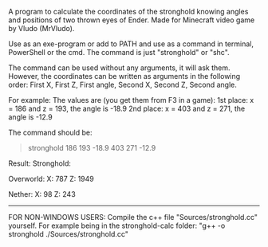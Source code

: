 A program to calculate the coordinates of the stronghold knowing angles and positions of two thrown eyes of Ender. 
Made for Minecraft video game by Vludo (MrVludo).

Use as an exe-program or add to PATH and use as a command in terminal, PowerShell or the cmd.
The command is just "stronghold" or "shc".

The command can be used without any arguments, it will ask them.
However, the coordinates can be written as arguments in the following order:
First X, First Z, First angle, Second X, Second Z, Second angle.

For example: 
The values are (you get them from F3 in a game): 
1st place: x = 186 and z = 193, the angle is -18.9 
2nd place: x = 403 and z = 271, the angle is -12.9

The command should be:
> stronghold 186 193 -18.9 403 271 -12.9

Result:
Stronghold:

 Overworld:
 X: 787 Z: 1949

 Nether:
 X: 98 Z: 243


------------------------
FOR NON-WINDOWS USERS:
Compile the c++ file "Sources/stronghold.cc" yourself.
For example being in the stronghold-calc folder:
"g++ -o stronghold ./Sources/stronghold.cc" 
